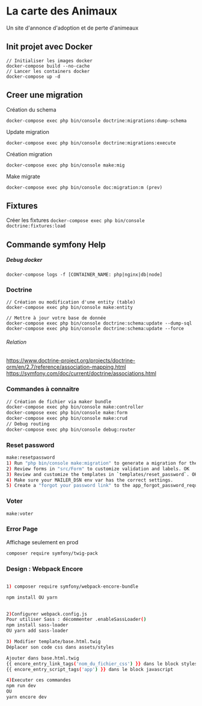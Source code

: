 # La carte des Animaux
Un site d'annonce d'adoption et de perte d'animeaux

## Init projet avec Docker

```
// Initialiser les images docker
docker-compose build --no-cache
// Lancer les containers docker
docker-compose up -d
```

## Creer une migration
Création du schema
```
docker-compose exec php bin/console doctrine:migrations:dump-schema
```

Update migration
```
docker-compose exec php bin/console doctrine:migrations:execute  
```

Création migration
```
docker-compose exec php bin/console make:mig
```

Make migrate
```
docker-compose exec php bin/console doc:migration:m (prev)
```

## Fixtures
Créer les fixtures
``
docker-compose exec php bin/console doctrine:fixtures:load
``

## Commande symfony Help

##### Debug docker
```
docker-compose logs -f [CONTAINER_NAME: php|nginx|db|node]
```

### Doctrine
```
// Création ou modification d'une entity (table)
docker-compose exec php bin/console make:entity

// Mettre à jour votre base de donnée
docker-compose exec php bin/console doctrine:schema:update --dump-sql
docker-compose exec php bin/console doctrine:schema:update --force
```
###### Relation
https://www.doctrine-project.org/projects/doctrine-orm/en/2.7/reference/association-mapping.html
https://symfony.com/doc/current/doctrine/associations.html

### Commandes à connaitre 
```bash
// Création de fichier via maker bundle
docker-compose exec php bin/console make:controller
docker-compose exec php bin/console make:form
docker-compose exec php bin/console make:crud
// Debug routing
docker-compose exec php bin/console debug:router
```

### Reset password
````bash
make:resetpassword
1) Run "php bin/console make:migration" to generate a migration for the new "App\Entity\ResetPasswordRequest" entity. OK
2) Review forms in "src/Form" to customize validation and labels. OK
3) Review and customize the templates in `templates/reset_password`. OK
4) Make sure your MAILER_DSN env var has the correct settings.
5) Create a "forgot your password link" to the app_forgot_password_request route on your login form. OK
````

### Voter
````bash
make:voter
````

### Error Page
Affichage seulement en prod
````bash
composer require symfony/twig-pack
````

### Design : Webpack Encore 

````bash

1) composer require symfony/webpack-encore-bundle

npm install OU yarn  
 

2)Configurer webpack.config.js
Pour utiliser Sass : décommenter .enableSassLoader()
npm install sass-loader   
OU yarn add sass-loader

3) Modifier template/base.html.twig
Déplacer son code css dans assets/styles

Ajouter dans base.html.twig
{{ encore_entry_link_tags('nom_du_fichier_css') }} dans le block stylesheets
{{ encore_entry_script_tags('app') }} dans le block javascript 

4)Executer ces commandes 
npm run dev 
OU
yarn encore dev 
````
